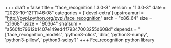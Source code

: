 +++
draft = false
title = "face_recognition 1.3.0-3"
version = "1.3.0-3"
date = "2023-10-12T11:46:08"
categories = ['devel-extra']
upstreamurl = "http://pypi.python.org/pypi/face_recognition"
arch = "x86_64"
size = "21668"
usize = "90364"
sha1sum = "a560fb79612b1407e149ed4f79347003255d608d"
depends = "['face_recognition_models', 'python3-click', 'dlib', 'python3-numpy', 'python3-pillow', 'python3-scipy']"
+++
Fce_recognition python library